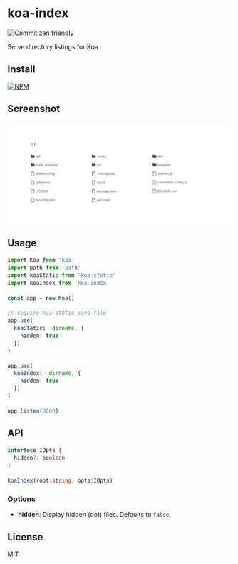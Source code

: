 # koa-index

[![Commitizen friendly](https://img.shields.io/badge/commitizen-friendly-brightgreen.svg)](http://commitizen.github.io/cz-cli/)

Serve directory listings for Koa

## Install

[![NPM](https://nodei.co/npm/koa-index.png?downloads=true&downloadRank=true&stars=true)](https://nodei.co/npm/koa-index/)

## Screenshot

![screenshot](./screenshot.png)

## Usage

```ts
import Koa from 'koa'
import path from 'path'
import koaStatic from 'koa-static'
import koaIndex from 'koa-index'

const app = new Koa()

// require koa-static send file
app.use(
  koaStatic(__dirname, {
    hidden: true
  })
)

app.use(
  koaIndex(__dirname, {
    hidden: true
  })
)

app.listen(8080)
```

## API

```ts
interface IOpts {
  hidden?: boolean
}

koaIndex(root:string, opts:IOpts)
```

### Options

- **hidden**: Display hidden (dot) files. Defaults to `false`.

## License

MIT
